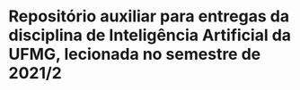 # Repositório auxiliar para entregas da disciplina de Inteligência Artificial da UFMG, lecionada no semestre de 2021/2
